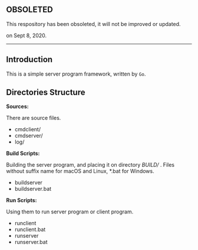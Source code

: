 ## OBSOLETED

This respository has been obsoleted,
it will not be improved or updated.

on Sept 8, 2020.

---

## Introduction

This is a simple server program framework, written by `Go`.

## Directories Structure

**Sources:**

There are source files.

- cmdclient/
- cmdserver/
- log/

**Build Scripts:**

Building the server program, and placing it on directory *BUILD/* .
Files without suffix name for macOS and Linux, *.bat for Windows.

- buildserver
- buildserver.bat

**Run Scripts:**

Using them to run server program or client program.

- runclient
- runclient.bat
- runserver
- runserver.bat

